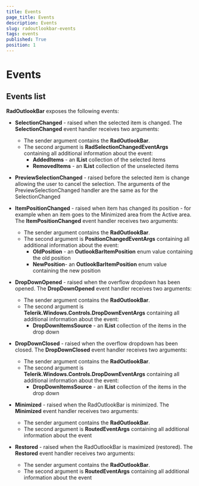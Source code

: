 ```yaml
---
title: Events
page_title: Events
description: Events
slug: radoutlookbar-events
tags: events
published: True
position: 1
---
```


# Events

## Events list

__RadOutlookBar__ exposes the following events:

* __SelectionChanged__ - raised when the selected item is changed. The __SelectionChanged__ event handler receives two arguments:
	* The sender argument contains the __RadOutlookBar__.
	* The second argument is __RadSelectionChangedEventArgs__ containing all additional information about the event:
		* __AddedItems__ - an __IList__ collection of the selected items
		* __RemovedItems__ - an __IList__ collection of the unselected items 

* __PreviewSelectionChanged__ - raised before the selected item is change allowing the user to cancel the selection. The arguments of the PreviewSelectionChanged handler are the same as for the SelectionChanged

* __ItemPositionChanged__ - raised when item has changed its position - for example when an item goes to the Minimized area from the Active area. The __ItemPositionChanged__ event handler receives two arguments:
	* The sender argument contains the __RadOutlookBar__.
	* The second argument is __PositionChangedEventArgs__ containing all additional information about the event:
		* __OldPosition__ - an __OutlookBarItemPosition__ enum value containing the old position 
		* __NewPosition__- an __OutlookBarItemPosition__ enum value containing the new position

* __DropDownOpened__ - raised when the overflow dropdown has been opened. The __DropDownOpened__ event handler receives two arguments:
	* The sender argument contains the __RadOutlookBar__.
	* The second argument is __Telerik.Windows.Controls.DropDownEventArgs__ containing all additional information about the event:
		* __DropDownItemsSource__ - an __IList__ collection of the items in the drop down                  

* __DropDownClosed__  - raised when the overflow dropdown has been closed. The __DropDownClosed__ event handler receives two arguments:
	* The sender argument contains the __RadOutlookBar__.
	* The second argument is __Telerik.Windows.Controls.DropDownEventArgs__ containing all additional information about the event:
		* __DropDownItemsSource__ - an __IList__ collection of the items in the drop down

* __Minimized__ - raised when the RadOutlookBar is minimized. The __Minimized__ event handler receives two arguments:
	* The sender argument contains the __RadOutlookBar__.
	* The second argument is __RoutedEventArgs__ containing all additional information about the event

* __Restored__ - raised when the RadOutlookBar is maximized (restored). The __Restored__ event handler receives two arguments:
	* The sender argument contains the __RadOutlookBar__.
	* The second argument is __RoutedEventArgs__ containing all additional information about the event